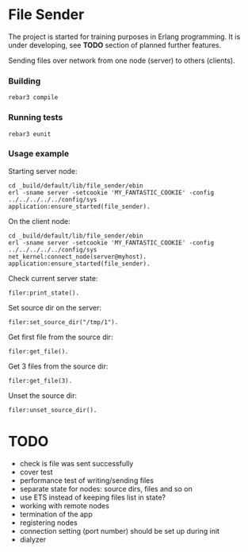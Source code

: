 # File Sender

The project is started for training purposes in Erlang programming. It is under developing,
see **TODO** section of planned further features.

Sending files over network from one node (server) to others (clients).

### Building

```shell
rebar3 compile
```

### Running tests

```shell
rebar3 eunit
```

### Usage example

Starting server node:

```shell
cd _build/default/lib/file_sender/ebin
erl -sname server -setcookie 'MY_FANTASTIC_COOKIE' -config ../../../../../config/sys
application:ensure_started(file_sender).
```

On the client node:

```shell
cd _build/default/lib/file_sender/ebin
erl -sname server -setcookie 'MY_FANTASTIC_COOKIE' -config ../../../../../config/sys
net_kernel:connect_node(server@myhost).
application:ensure_started(file_sender).
```

Check current server state:

```shell
filer:print_state().
```

Set source dir on the server:

```shell
filer:set_source_dir("/tmp/1").
```

Get first file from the source dir:

```shell
filer:get_file().
```

Get 3 files from the source dir:

```shell
filer:get_file(3).
```

Unset the source dir:

```shell
filer:unset_source_dir().
```

# TODO

- check is file was sent successfully
- cover test
- performance test of writing/sending files
- separate state for nodes: source dirs, files and so on
- use ETS instead of keeping files list in state?
- working with remote nodes
- termination of the app
- registering nodes
- connection setting (port number) should be set up during init
- dialyzer